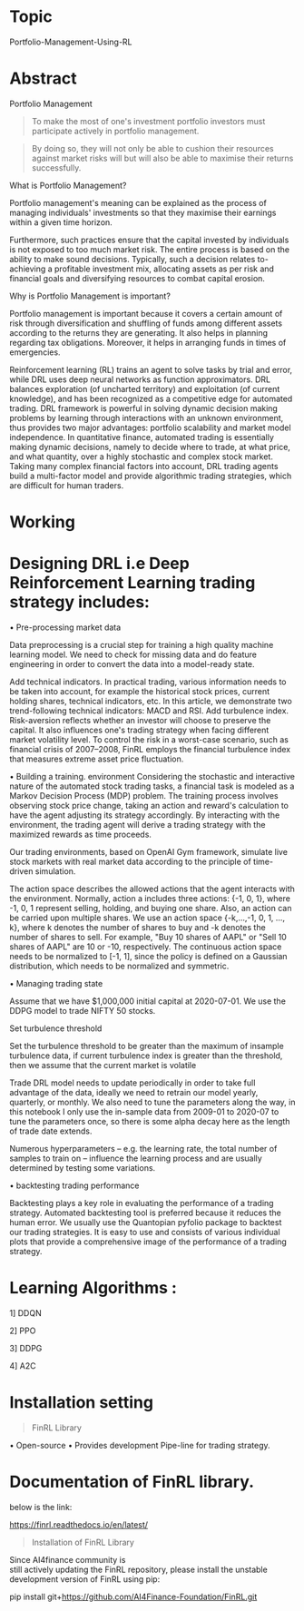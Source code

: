 # Topic

Portfolio-Management-Using-RL

# Abstract

Portfolio Management

> To make the most of one's investment portfolio investors must participate actively in portfolio
management.

> By doing so, they will not only be able to cushion their resources against market risks will 
but will also be able to maximise their returns successfully.

What is Portfolio Management?

Portfolio management's meaning can be explained as the process of managing individuals'
investments so that they maximise their earnings within a given time horizon. 

Furthermore, such practices ensure that the capital invested by individuals is not exposed to too much market risk.
The entire process is based on the ability to make sound decisions. 
Typically, such a decision relates to-achieving a profitable investment mix, allocating assets as per risk and financial goals and
diversifying resources to combat capital erosion.


Why is Portfolio Management is important?

Portfolio management is important because it covers a certain amount of risk through diversification and shuffling of funds among different assets according to the returns they are generating. 
It also helps in planning regarding tax obligations. Moreover, it helps in arranging funds in times of emergencies.

Reinforcement learning (RL) trains an agent to solve tasks by trial and error, while DRL uses deep neural networks as function approximators. DRL balances exploration (of uncharted territory) and exploitation (of current knowledge), and has been recognized as a competitive edge for automated trading. DRL framework is powerful in solving dynamic decision making problems by learning through interactions with an unknown environment, thus provides two major advantages: portfolio scalability and market model independence. In quantitative finance, automated trading is essentially making dynamic decisions, namely to decide where to trade, at what price, and what quantity, over a highly stochastic and complex stock market. Taking many complex financial factors into account, DRL trading agents build a multi-factor model and provide algorithmic trading strategies, which are difficult for human traders.

# Working

# Designing DRL i.e Deep Reinforcement Learning trading strategy includes:
 • Pre-processing market data 
 
 Data preprocessing is a crucial step for training a high quality machine learning model. We need to check for missing data and do feature engineering in order to convert the data into a model-ready state.

Add technical indicators. In practical trading, various information needs to be taken into account, for example the historical stock prices, current holding shares, technical indicators, etc. In this article, we demonstrate two trend-following technical indicators: MACD and RSI.
Add turbulence index. Risk-aversion reflects whether an investor will choose to preserve the capital. It also influences one's trading strategy when facing different market volatility level. To control the risk in a worst-case scenario, such as financial crisis of 2007–2008, FinRL employs the financial turbulence index that measures extreme asset price fluctuation.
 
 • Building a training. environment 
 Considering the stochastic and interactive nature of the automated stock trading tasks, a financial task is modeled as a Markov Decision Process (MDP) problem. The training process involves observing stock price change, taking an action and reward's calculation to have the agent adjusting its strategy accordingly. By interacting with the environment, the trading agent will derive a trading strategy with the maximized rewards as time proceeds.

Our trading environments, based on OpenAI Gym framework, simulate live stock markets with real market data according to the principle of time-driven simulation.

The action space describes the allowed actions that the agent interacts with the environment. Normally, action a includes three actions: {-1, 0, 1}, where -1, 0, 1 represent selling, holding, and buying one share. Also, an action can be carried upon multiple shares. We use an action space {-k,…,-1, 0, 1, …, k}, where k denotes the number of shares to buy and -k denotes the number of shares to sell. For example, "Buy 10 shares of AAPL" or "Sell 10 shares of AAPL" are 10 or -10, respectively. The continuous action space needs to be normalized to [-1, 1], since the policy is defined on a Gaussian distribution, which needs to be normalized and symmetric.


 
 • Managing trading state 
 
 Assume that we have $1,000,000 initial capital at 2020-07-01. We use the DDPG model to trade NIFTY 50 stocks.
 
 Set turbulence threshold
 
Set the turbulence threshold to be greater than the maximum of insample turbulence data, if current turbulence index is greater than the threshold, then we assume that the current market is volatile
 
Trade
DRL model needs to update periodically in order to take full advantage of the data, ideally we need to retrain our model yearly, quarterly, or monthly. We also need to tune the parameters along the way, in this notebook I only use the in-sample data from 2009-01 to 2020-07 to tune the parameters once, so there is some alpha decay here as the length of trade date extends.

Numerous hyperparameters – e.g. the learning rate, the total number of samples to train on – influence the learning process and are usually determined by testing some variations. 
 

 
 • backtesting trading performance
 
 Backtesting plays a key role in evaluating the performance of a trading strategy. Automated backtesting tool is preferred because it reduces the human error. We usually use the Quantopian pyfolio package to backtest our trading strategies. It is easy to use and consists of various individual plots that provide a comprehensive image of the performance of a trading strategy.
 
 
 # Learning Algorithms :
   1] DDQN 
   
   2] PPO 
   
   3] DDPG 
   
   4] A2C 
   


# Installation setting

 > FinRL Library

• Open-source 
• Provides development Pipe-line for trading strategy.

# Documentation of FinRL library.
below is the link:

https://finrl.readthedocs.io/en/latest/

>Installation of FinRL Library

Since AI4finance community is  
still actively updating the FinRL repository, please install the unstable development version of FinRL using pip:


pip install git+https://github.com/AI4Finance-Foundation/FinRL.git





